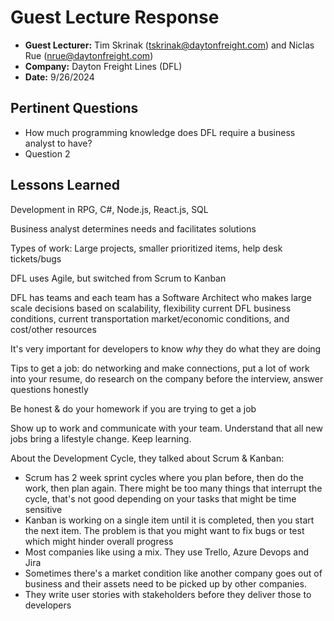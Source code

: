 # Guest Lecture Response
* **Guest Lecturer:** Tim Skrinak (tskrinak@daytonfreight.com) and Niclas Rue (nrue@daytonfreight.com)
* **Company:** Dayton Freight Lines (DFL)
* **Date:** 9/26/2024

## Pertinent Questions
* How much programming knowledge does DFL require a business analyst to have?
* Question 2

## Lessons Learned
Development in RPG, C#, Node.js, React.js, SQL  

Business analyst determines needs and facilitates solutions  

Types of work: Large projects, smaller prioritized items, help desk tickets/bugs  

DFL uses Agile, but switched from Scrum to Kanban  

DFL has teams and each team has a Software Architect who makes large scale decisions based on scalability, flexibility current DFL business conditions, current transportation market/economic conditions, and cost/other resources  

It's very important for developers to know *why* they do what they are doing  

Tips to get a job: do networking and make connections, put a lot of work into your resume, do research on the company before the interview, answer questions honestly

Be honest & do your homework if you are trying to get a job

Show up to work and communicate with your team. Understand that all new jobs bring a lifestyle change. Keep learning.

About the Development Cycle, they talked about Scrum  & Kanban: 
  - Scrum has 2 week sprint cycles where you plan before, then do the work, then plan again. There might be too many things that interrupt the cycle, that's not good depending on your tasks that might be time sensitive
  - Kanban is working on a single item until it is completed, then you start the next item. The problem is that you might want to fix bugs or test which might hinder overall progress
  - Most companies like using a mix. They use Trello, Azure Devops and Jira 
  - Sometimes there's a market condition like another company goes out of business and their assets need to be picked up by other companies. 
  - They write user stories with stakeholders before they deliver those to developers 


